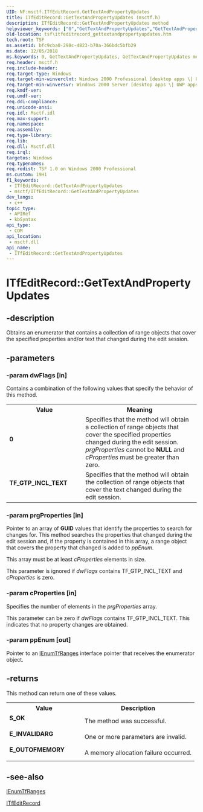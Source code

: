 ```yaml
---
UID: NF:msctf.ITfEditRecord.GetTextAndPropertyUpdates
title: ITfEditRecord::GetTextAndPropertyUpdates (msctf.h)
description: ITfEditRecord::GetTextAndPropertyUpdates method
helpviewer_keywords: ["0","GetTextAndPropertyUpdates","GetTextAndPropertyUpdates method [Text Services Framework]","GetTextAndPropertyUpdates method [Text Services Framework]","ITfEditRecord interface","ITfEditRecord interface [Text Services Framework]","GetTextAndPropertyUpdates method","ITfEditRecord.GetTextAndPropertyUpdates","ITfEditRecord::GetTextAndPropertyUpdates","TF_GTP_INCL_TEXT","_tsf_itfeditrecord_gettextandpropertyupdates_ref","msctf/ITfEditRecord::GetTextAndPropertyUpdates","tsf.itfeditrecord_gettextandpropertyupdates"]
old-location: tsf\itfeditrecord_gettextandpropertyupdates.htm
tech.root: TSF
ms.assetid: bfc9cba0-298c-4823-b70a-366bdc5bfb29
ms.date: 12/05/2018
ms.keywords: 0, GetTextAndPropertyUpdates, GetTextAndPropertyUpdates method [Text Services Framework], GetTextAndPropertyUpdates method [Text Services Framework],ITfEditRecord interface, ITfEditRecord interface [Text Services Framework],GetTextAndPropertyUpdates method, ITfEditRecord.GetTextAndPropertyUpdates, ITfEditRecord::GetTextAndPropertyUpdates, TF_GTP_INCL_TEXT, _tsf_itfeditrecord_gettextandpropertyupdates_ref, msctf/ITfEditRecord::GetTextAndPropertyUpdates, tsf.itfeditrecord_gettextandpropertyupdates
req.header: msctf.h
req.include-header: 
req.target-type: Windows
req.target-min-winverclnt: Windows 2000 Professional [desktop apps \| UWP apps]
req.target-min-winversvr: Windows 2000 Server [desktop apps \| UWP apps]
req.kmdf-ver: 
req.umdf-ver: 
req.ddi-compliance: 
req.unicode-ansi: 
req.idl: Msctf.idl
req.max-support: 
req.namespace: 
req.assembly: 
req.type-library: 
req.lib: 
req.dll: Msctf.dll
req.irql: 
targetos: Windows
req.typenames: 
req.redist: TSF 1.0 on Windows 2000 Professional
ms.custom: 19H1
f1_keywords:
 - ITfEditRecord::GetTextAndPropertyUpdates
 - msctf/ITfEditRecord::GetTextAndPropertyUpdates
dev_langs:
 - c++
topic_type:
 - APIRef
 - kbSyntax
api_type:
 - COM
api_location:
 - msctf.dll
api_name:
 - ITfEditRecord::GetTextAndPropertyUpdates
---
```


# ITfEditRecord::GetTextAndPropertyUpdates


## -description

Obtains an enumerator that contains a collection of range objects that cover the specified properties and/or text that changed during the edit session.

## -parameters

### -param dwFlags [in]

Contains a combination of the following values that specify the behavior of this method.

<table>
<tr>
<th>Value</th>
<th>Meaning</th>
</tr>
<tr>
<td width="40%"><a id="0"></a><dl>
<dt><b>0</b></dt>
</dl>
</td>
<td width="60%">
Specifies that the method will obtain a collection of range objects that cover the specified properties changed during the edit session. <i>prgProperties</i> cannot be <b>NULL</b> and <i>cProperties</i> must be greater than zero.

</td>
</tr>
<tr>
<td width="40%"><a id="TF_GTP_INCL_TEXT"></a><a id="tf_gtp_incl_text"></a><dl>
<dt><b>TF_GTP_INCL_TEXT</b></dt>
</dl>
</td>
<td width="60%">
Specifies that the method will obtain the collection of range objects that cover the text changed during the edit session.

</td>
</tr>
</table>

### -param prgProperties [in]

Pointer to an array of <b>GUID</b> values that identify the properties to search for changes for. This method searches the properties that changed during the edit session and, if the property is contained in this array, a range object that covers the property that changed is added to <i>ppEnum</i>.

This array must be at least <i>cProperties</i> elements in size.

This parameter is ignored if <i>dwFlags</i> contains TF_GTP_INCL_TEXT and <i>cProperties</i> is zero.

### -param cProperties [in]

Specifies the number of elements in the <i>prgProperties</i> array.

This parameter can be zero if <i>dwFlags</i> contains TF_GTP_INCL_TEXT. This indicates that no property changes are obtained.

### -param ppEnum [out]

Pointer to an <a href="/windows/desktop/api/msctf/nn-msctf-ienumtfranges">IEnumTfRanges</a> interface pointer that receives the enumerator object.

## -returns

This method can return one of these values.

<table>
<tr>
<th>Value</th>
<th>Description</th>
</tr>
<tr>
<td width="40%">
<dl>
<dt><b>S_OK</b></dt>
</dl>
</td>
<td width="60%">
The method was successful.

</td>
</tr>
<tr>
<td width="40%">
<dl>
<dt><b>E_INVALIDARG</b></dt>
</dl>
</td>
<td width="60%">
One or more parameters are invalid.

</td>
</tr>
<tr>
<td width="40%">
<dl>
<dt><b>E_OUTOFMEMORY</b></dt>
</dl>
</td>
<td width="60%">
A memory allocation failure occurred.

</td>
</tr>
</table>

## -see-also

<a href="/windows/desktop/api/msctf/nn-msctf-ienumtfranges">IEnumTfRanges
      </a>



<a href="/windows/desktop/api/msctf/nn-msctf-itfeditrecord">ITfEditRecord</a>

